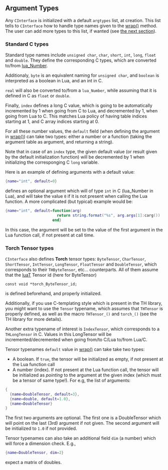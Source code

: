 <a name="CInterface.argtypes"></a>
## Argument Types ##

Any `CInterface` is initialized with a default `argtypes` list, at
creation. This list tells to `CInterface` how to handle type names given
to the [wrap()](higherlevelinterface.md#CInterface.wrap) method. The user can add more types to
this list, if wanted (see [the next section](usertypes.md#CInterface.userargtypes)).

### Standard C types ###
Standard type names include `unsigned char`, `char`, `short`,
`int`, `long`, `float` and `double`. They define the corresponding
C types, which are converted to/from
[lua_Number](http://www.lua.org/manual/5.1/manual.html#lua_Number).

Additionaly, `byte` is an equivalent naming for `unsigned char`, and
`boolean` is interpreted as a boolean in Lua, and an int in C.

`real` will also be converted to/from a `lua_Number`, while assuming that
it is defined in C as `float` or `double`.

Finally, `index` defines a long C value, which is going to be
automatically incremented by 1 when going from C to Lua, and decremented by
1, when going from Lua to C. This matches Lua policy of having table
indices starting at 1, and C array indices starting at 0.

For all these number values, the `default` field (when defining the
argument in [wrap()](higherlevelinterface.md##CInterface.wrap)) can take two types: either a
number or a function (taking the argument table as argument, and returning a string).

Note that in case of an `index` type, the given default value (or result
given by the default initialization function) will be decremented by 1 when
initializing the corresponging C `long` variable.

Here is an example of defining arguments with a default value:
```lua
{name="int", default=0}
```
defines an optional argument which will of type `int` in C (lua_Number in Lua), and will take
the value `0` if it is not present when calling the Lua function. A more complicated (but typical) example
would be:
```lua
{name="int", default=function(arg)
                       return string.format("%s", arg.args[1]:carg())
                     end}
```
In this case, the argument will be set to the value of the first argument in the Lua function call, if not
present at call time.

### Torch Tensor types ###

`CInterface` also defines __Torch__ tensor types: `ByteTensor`,
`CharTensor`, `ShortTensor`, `IntTensor`, `LongTensor`,
`FloatTensor` and `DoubleTensor`, which corresponds to their
`THByteTensor`, etc... counterparts. All of them assume that the
[luaT](..:luaT) Tensor id (here for ByteTensor)
```
const void *torch_ByteTensor_id;
```
is defined beforehand, and properly initialized.

Additionally, if you use C-templating style which is present in the TH library, you might want
to use the `Tensor` typename, which assumes that `THTensor` is properly defined, as well as
the macro `THTensor_()` and `torch_()` (see the TH library for more details).

Another extra typename of interest is `IndexTensor`, which corresponds to a `THLongTensor` in C. Values in this
LongTensor will be incremented/decremented when going from/to C/Lua to/from Lua/C.

Tensor typenames `default` value in [wrap()](higherlevelinterface.md#CInterface.wrap) can take take two types:
  * A boolean. If `true`, the tensor will be initialized as empty, if not present at the Lua function call
  * A number (index). If not present at the Lua function call, the tensor will be initialized as _pointing_ to the argument at the given index (which must be a tensor of same type!).
For e.g, the list of arguments:
```lua
{
  {name=DoubleTensor, default=3},
  {name=double, default=1.0},
  {name=DoubleTensor}
}
```
The first two arguments are optional. The first one is a DoubleTensor which
will point on the last (3rd) argument if not given. The second argument
will be initialized to `1.0` if not provided.

Tensor typenames can also take an additional field `dim` (a number) which will force a dimension
check. E.g.,
```lua
{name=DoubleTensor, dim=2}
```
expect a matrix of doubles.

